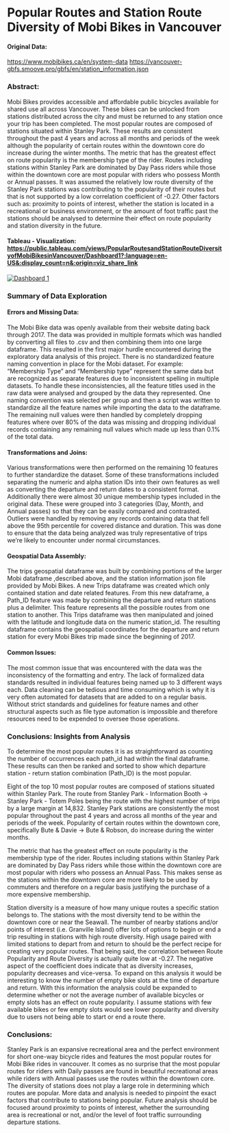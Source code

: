 # Popular Routes and Station Route Diversity of Mobi Bikes in Vancouver

#### Original Data: 
https://www.mobibikes.ca/en/system-data
https://vancouver-gbfs.smoove.pro/gbfs/en/station_information.json

### Abstract: 

Mobi Bikes provides accessible and affordable public bicycles available for shared use all across Vancouver. These bikes can be unlocked from stations distributed across the city and must be returned to any station once your trip has been completed. The most popular routes are composed of stations situated within Stanley Park. These results are consistent throughout the past 4 years and across all months and periods of the week although the popularity of certain routes within the downtown core do increase during the winter months. The metric that has the greatest effect on route popularity is the membership type of the rider. Routes including stations within Stanley Park are dominated by Day Pass riders while those within the downtown core are most popular with riders who possess Month or Annual passes. It was assumed the relatively low route diversity of the Stanley Park stations was contributing to the popularity of their routes but that is not supported by a low correlation coefficient of -0.27. Other factors such as: proximity to points of interest, whether the station is located in a recreational or business environment, or the amount of foot traffic past the stations should be analysed to determine their effect on route popularity and station diversity in the future.

#### Tableau - Visualization: https://public.tableau.com/views/PopularRoutesandStationRouteDiversityofMobiBikesinVancouver/Dashboard1?:language=en-US&:display_count=n&:origin=viz_share_link

<div class='tableauPlaceholder' id='viz1623881817796' style='position: relative'><noscript><a href='#'><img alt='Dashboard 1 ' src='https:&#47;&#47;public.tableau.com&#47;static&#47;images&#47;Po&#47;PopularRoutesandStationRouteDiversityofMobiBikesinVancouver&#47;Dashboard1&#47;1_rss.png' style='border: none' /></a></noscript><object class='tableauViz'  style='display:none;'><param name='host_url' value='https%3A%2F%2Fpublic.tableau.com%2F' /> <param name='embed_code_version' value='3' /> <param name='site_root' value='' /><param name='name' value='PopularRoutesandStationRouteDiversityofMobiBikesinVancouver&#47;Dashboard1' /><param name='tabs' value='no' /><param name='toolbar' value='yes' /><param name='static_image' value='https:&#47;&#47;public.tableau.com&#47;static&#47;images&#47;Po&#47;PopularRoutesandStationRouteDiversityofMobiBikesinVancouver&#47;Dashboard1&#47;1.png' /> <param name='animate_transition' value='yes' /><param name='display_static_image' value='yes' /><param name='display_spinner' value='yes' /><param name='display_overlay' value='yes' /><param name='display_count' value='yes' /><param name='language' value='en-US' /></object></div>                <script type='text/javascript'>                    var divElement = document.getElementById('viz1623881817796');                    var vizElement = divElement.getElementsByTagName('object')[0];                    if ( divElement.offsetWidth > 800 ) { vizElement.style.minWidth='1000px';vizElement.style.maxWidth='2000px';vizElement.style.width='100%';vizElement.style.minHeight='727px';vizElement.style.maxHeight='1427px';vizElement.style.height=(divElement.offsetWidth*0.75)+'px';} else if ( divElement.offsetWidth > 500 ) { vizElement.style.minWidth='1000px';vizElement.style.maxWidth='2000px';vizElement.style.width='100%';vizElement.style.minHeight='727px';vizElement.style.maxHeight='1427px';vizElement.style.height=(divElement.offsetWidth*0.75)+'px';} else { vizElement.style.width='100%';vizElement.style.height='1577px';}                     var scriptElement = document.createElement('script');                    scriptElement.src = 'https://public.tableau.com/javascripts/api/viz_v1.js';                    vizElement.parentNode.insertBefore(scriptElement, vizElement);                </script>

### Summary of Data Exploration

#### Errors and Missing Data:
The Mobi Bike data was openly available from their website dating back through 2017. The data was provided in multiple formats which was handled by converting all files to .csv and then combining them into one large dataframe. This resulted in the first major hurdle encountered during the exploratory data analysis of this project. There is no standardized feature naming convention in place for the Mobi dataset. For example: “Membership Type” and “Membership type” represent the same data but are recognized as separate features due to inconsistent spelling in multiple datasets. To handle these inconsistencies, all the feature titles used in the raw data were analysed and grouped by the data they represented. One naming convention was selected per group and then a script was written to standardize all the feature names while importing the data to the dataframe. The remaining null values were then handled by completely dropping features where over 80% of the data was missing and dropping individual records containing any remaining null values which made up less than 0.1% of the total data. 

#### Transformations and Joins:
Various transformations were then performed on the remaining 10 features to further standardize the dataset. Some of these transformations included separating the numeric and alpha station IDs into their own features as well as converting the departure and return dates to a consistent format. Additionally there were almost 30 unique membership types included in the original data. These were grouped into 3 categories (Day, Month, and Annual passes) so that they can be easily compared and contrasted. Outliers were handled by removing any records containing data that fell above the 95th percentile for covered distance and duration. This was done to ensure that the data being analyzed was truly representative of trips we’re likely to encounter under normal circumstances. 

#### Geospatial Data Assembly:
The trips geospatial dataframe was built by combining portions of the larger Mobi dataframe ,described above, and the station information json file provided by Mobi Bikes. A new Trips dataframe was created which only contained station and date related features. From this new dataframe, a Path_ID feature was made by combining the departure and return stations plus a delimiter. This feature represents all the possible routes from one station to another. This Trips dataframe was then manipulated and joined with the latitude and longitude data on the numeric station_id. The resulting dataframe contains the geospatial coordinates for the departure and return station for every Mobi Bikes trip made since the beginning of 2017. 

#### Common Issues:
The most common issue that was encountered with the data was the inconsistency of the formatting and entry. The lack of formalized data standards resulted in individual features being named up to 3 different ways each. Data cleaning can be tedious and time consuming which is why it is very often automated for datasets that are added to on a regular basis. Without strict standards and guidelines for feature names and other structural aspects such as file type automation is impossible and therefore resources need to be expended to oversee those operations. 

### Conclusions: Insights from Analysis

To determine the most popular routes it is as straightforward as counting the number of occurrences each path_id had within the final dataframe. These results can then be ranked and sorted to show which departure station - return station combination (Path_ID) is the most popular. 

Eight of the top 10 most popular routes are composed of stations situated within Stanley Park. The route from Stanley Park - Information Booth -> Stanley Park - Totem Poles being the route with the highest number of trips by a large margin at 14,832. Stanley Park stations are consistently the most popular throughout the past 4 years and across all months of the year and periods of the week. Popularity of certain routes within the downtown core, specifically Bute & Davie -> Bute & Robson, do increase during the winter months. 

The metric that has the greatest effect on route popularity is the membership type of the rider. Routes including stations within Stanley Park are dominated by Day Pass riders while those within the downtown core are most popular with riders who possess an Annual Pass. This makes sense as the stations within the downtown core are more likely to be used by commuters and therefore on a regular basis justifying the purchase of a more expensive membership. 

Station diversity is a measure of how many unique routes a specific station belongs to. The stations with the most diversity tend to be within the downtown core or near the Seawall. The number of nearby stations and/or points of interest (i.e. Granville Island) offer lots of options to begin or end a trip resulting in stations with high route diversity. High usage paired with limited stations to depart from and return to should be the perfect recipe for creating very popular routes. That being said, the correlation between Route Popularity and Route Diversity is actually quite low at -0.27. The negative aspect of the coefficient does indicate that as diversity increases, popularity decreases and vice-versa.
To expand on this analysis it would be interesting to know the number of empty bike slots at the time of departure and return. With this information the analysis could be expanded to determine whether or not the average number of available bicycles or empty slots has an effect on route popularity. I assume stations with few available bikes or few empty slots would see lower popularity and diversity due to users not being able to start or end a route there. 

### Conclusions:
Stanley Park is an expansive recreational area and the perfect environment for short one-way bicycle rides and features the most popular routes for Mobi Bike rides in vancouver. It comes as no surprise that the most popular routes for riders with Daily passes are found in beautiful recreational areas while riders with Annual passes use the routes within the downtown core. The diversity of stations does not play a large role in determining which routes are popular. More data and analysis is needed to pinpoint the exact factors that contribute to stations being popular. Future analysis should be focused around proximity to points of interest, whether the surrounding area is recreational or not, and/or the level of foot traffic surrounding departure stations. 

